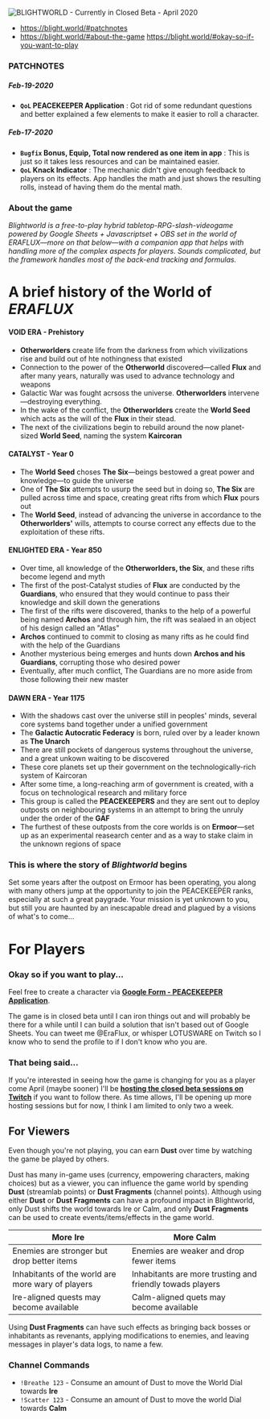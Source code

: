 ![BLIGHTWORLD - Currently in Closed Beta - April 2020](https://blight.world/twitch/twitch/video-player-banner.jpg)

- https://blight.world/#patchnotes
- https://blight.world/#about-the-game
https://blight.world/#okay-so-if-you-want-to-play


### PATCHNOTES
##### Feb-19-2020
- **`QoL` PEACEKEEPER Application** : Got rid of some redundant questions and better explained a few elements to make it easier to roll a character.
##### Feb-17-2020
- **`Bugfix` Bonus, Equip, Total now rendered as one item in app** : This is just so it takes less resources and can be maintained easier.
- **`QoL` Knack Indicator** : The mechanic didn't give enough feedback to players on its effects. App handles the math and just shows the resulting rolls, instead of having them do the mental math.

### About the game
*Blightworld is a free-to-play hybrid tabletop-RPG-slash-videogame powered by Google Sheets + Javascriptset + OBS set in the world of ERAFLUX—more on that below—with a companion app that helps with handling more of the complex aspects for players.  Sounds complicated, but the framework handles most of the back-end tracking and formulas.*

# A brief history of the World of *ERAFLUX*
#### VOID ERA - Prehistory
- **Otherworlders** create life from the darkness from which vivilizations rise and build out of hte nothingness that existed
- Connection to the power of the **Otherworld** discovered—called **Flux** and after many years, naturally was used to advance technology and weapons
- Galactic War was fought acrsoss the universe. **Otherworlders** intervene—destroying everything.
- In the wake of the conflict, the **Otherworlders** create the **World Seed** which acts as the will of the **Flux** in their stead.
- The next of the civilizations begin to rebuild around the now planet-sized **World Seed**, naming the system **Kaircoran**
#### CATALYST - Year 0
- The **World Seed** choses **The Six**—beings bestowed a great power and knowledge—to guide the universe
- One of **The Six** attempts to usurp the seed but in doing so, **The Six** are pulled across time and space, creating great rifts from which **Flux** pours out
- The **World Seed**, instead of advancing the universe in accordance to the **Otherworlders'** wills, attempts to course correct any effects due to the exploitation of these rifts.
#### ENLIGHTED ERA - Year 850
- Over time, all knowledge of the **Otherworlders, the Six**, and these rifts become legend and myth
- The first of the post-Catalyst studies of **Flux** are conducted by the **Guardians**, who ensured that they would continue to pass their knowledge and skill down the generations
- The first of the rifts were discovered, thanks to the help of a powerful being named **Archos** and through him, the rift was sealaed in an object of his design called an "Atlas"
- **Archos** continued to commit to closing as many rifts as he could find with the help of the Guardians
- Another mysterious being emerges and hunts down **Archos and his Guardians**, corrupting those who desired power
- Eventually, after much conflict, The Guardians are no more aside from those following their new master
#### DAWN ERA - Year 1175
- With the shadows cast over the universe still in peoples' minds, several core systems band together under a unified government
- The **Galactic Autocratic Federacy** is born, ruled over by a leader known as **The Unarch**
- There are still pockets of dangerous systems throughout the universe, and a great unkown waiting to be discovered
- These core planets set up their government on the technologically-rich system of Kaircoran
- After some time, a long-reaching arm of government is created, with a focus on technological research and military force
- This group is called the **PEACEKEEPERS** and they are sent out to deploy outposts on neighbouring systems in an attempt to bring the unruly under the order of the **GAF**
- The furthest of these outposts from the core worlds is on **Ermoor**—set up as an experimental reasearch center and as a way to stake claim in the unknown regions of space
### This is where the story of *Blightworld* begins
Set some years after the outpost on Ermoor has been operating, you along with many others jump at the opportunity to join the PEACEKEEPER ranks, especially at such a great paygrade.  Your mission is yet unknown to you, but still you are haunted by an inescapable dread and plagued by a visions of what's to come...


# For Players
### Okay so if you want to play...
Feel free to create a character via [**Google Form - PEACEKEEPER Application**](https://docs.google.com/forms/d/e/1FAIpQLSdmjwwZHayq47IHvxQiucQkFVtI5mC1rq6w7P7Ju3KLcgfMDg/viewform). 

The game is in closed beta until I can iron things out and will probably be there for a while until I can build a solution that isn't based out of Google Sheets.  You can tweet me @EraFlux, or whisper LOTUSWARE on Twitch so I know who to send the profile to if I don't know who you are.

### That being said...
If you're interested in seeing how the game is changing for you as a player come April (maybe sooner) I'll be [**hosting the closed beta sessions on Twitch**](https://www.twitch.tv/lotusware) if you want to follow there.  As time allows, I'll be opening up more hosting sessions but for now, I think I am limited to only two a week.

## For Viewers
Even though you're not playing, you can earn **Dust** over time by watching the game be played by others. 

Dust has many in-game uses (currency, empowering characters, making choices) but as a viewer, you can influence the game world by spending **Dust** (streamlab points) or **Dust Fragments** (channel points).  Although using either **Dust** or **Dust Fragments** can have a profound impact in Blightworld, only Dust shifts the world towards Ire or Calm, and only **Dust Fragments** can be used to create events/items/effects in the game world.

More Ire | More Calm
---------|----------
Enemies are stronger but drop better items | Enemies are weaker and drop fewer items
Inhabitants of the world are more wary of players | Inhabitants are more trusting and friendly towads players
Ire-aligned quests may become available | Calm-aligned quets may become available

Using **Dust Fragments** can have such effects as bringing back bosses or inhabitants as revenants, applying modifications to enemies, and leaving messages in player's data logs, to name a few.


### Channel Commands
- `!Breathe 123`  - Consume an amount of Dust to move the World Dial towards **Ire**
- `!Scatter 123`  - Consume an amount of Dust to move the world Dial towards **Calm**

